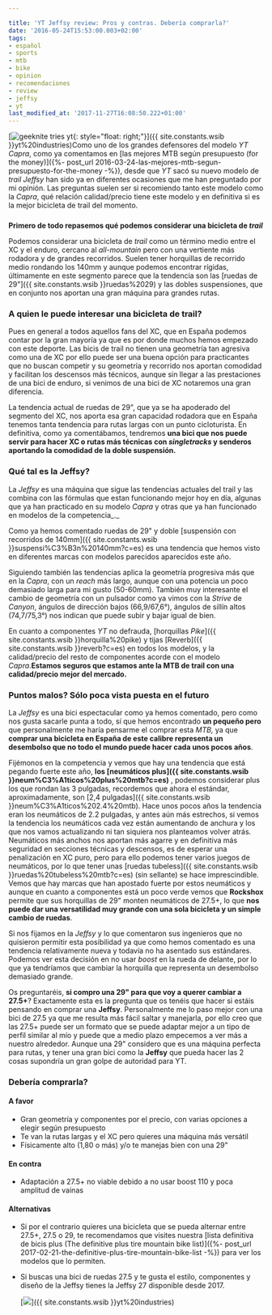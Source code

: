```yaml
---

title: 'YT Jeffsy review: Pros y contras. Debería comprarla?'
date: '2016-05-24T15:53:00.003+02:00'
tags:
- español
- sports
- mtb
- bike
- opinion
- recomendaciones
- review
- jeffsy
- yt
last_modified_at: '2017-11-27T16:08:50.222+01:00'
---
```


[![geeknite tries yt](https://3.bp.blogspot.com/-UHb-A9hVQCA/Vz-IsiZ9DqI/AAAAAAAAAyw/KS6YE7irg40NeBrxsKDDnEX2f34bFaB-ACLcB/s1600/yt_logo_header_01%255B1%255D.jpg){: style="float: right;"}]({{ site.constants.wsib }}yt%20industries)Como uno de los grandes defensores del modelo _YT Capra_, como ya comentamos en [las mejores MTB según presupuesto (for the money)]({%- post_url 2016-03-24-las-mejores-mtb-segun-presupuesto-for-the-money -%}), desde que _YT_ sacó su nuevo modelo de _trail Jeffsy_ han sido ya en diferentes ocasiones que me han preguntado por mi opinión. Las preguntas suelen ser si recomiendo tanto este modelo como la _Capra_, qué relación calidad/precio tiene este modelo y en definitiva si es la mejor bicicleta de trail del momento.  

###

**Primero de todo repasemos qué podemos considerar una bicicleta de _trail_**

Podemos considerar una bicicleta de _trail_ como un término medio entre el XC y el enduro, cercano al _all-mountain_ pero con una vertiente más rodadora y de grandes recorridos. Suelen tener horquillas de recorrido medio rondando los 140mm y aunque podemos encontrar rígidas, últimamente en este segmento parece que la tendencia son las [ruedas de 29"]({{ site.constants.wsib }}ruedas%2029) y las dobles suspensiones, que en conjunto nos aportan una gran máquina para grandes rutas.  
  
### **A quien le puede interesar una bicicleta de trail?**

Pues en general a todos aquellos fans del XC, que en España podemos contar por la gran mayoría ya que es por donde muchos hemos empezado con este deporte. Las bicis de trail no tienen una geometría tan agresiva como una de XC por ello puede ser una buena opción para practicantes que no buscan competir y su geometría y recorrido nos aportan comodidad y facilitan los descensos más técnicos, aunque sin llegar a las prestaciones de una bici de enduro, si venimos de una bici de XC notaremos una gran diferencia.  
  
La tendencia actual de ruedas de 29", que ya se ha apoderado del segmento del XC, nos aporta esa gran capacidad rodadora que en España tenemos tanta tendencia para rutas largas con un punto cicloturista. En definitiva, como ya comentábamos, tendremos **una bici que nos puede servir para hacer XC o rutas más técnicas con _singletracks_ y senderos aportando la comodidad de la doble suspensión.**  
  
### Qué tal es la Jeffsy?

La _Jeffsy_ es una máquina que sigue las tendencias actuales del trail y las combina con las fórmulas que estan funcionando mejor hoy en día, algunas que ya han practicado en su modelo _Capra_ y otras que ya han funcionado en modelos de la competencia_._

Como ya hemos comentado ruedas de 29" y doble [suspensión con recorridos de 140mm]({{ site.constants.wsib }}suspensi%C3%B3n%20140mm?c=es) es una tendencia que hemos visto en diferentes marcas con modelos parecidos aparecidos este año.

Siguiendo también las tendencias aplica la geometría progresiva más que en la _Capra_, con un _reach_ más largo, aunque con una potencia un poco demasiado larga para mi gusto (50-60mm). También muy interesante el cambio de geometría con un pulsador como ya vimos con la _Strive_ de _Canyon_, ángulos de dirección bajos (66,9/67,6°), ángulos de sillín altos (74,7/75,3°) nos indican que puede subir y bajar igual de bien.

En cuanto a componentes _YT_ no defrauda, [horquillas _Pike_]({{ site.constants.wsib }}horquilla%20pike)  y tijas [Reverb]({{ site.constants.wsib }}reverb?c=es) en todos los modelos, y la calidad/precio del resto de componentes acorde con el modelo _Capra_.**Estamos seguros que estamos ante la MTB de trail con una calidad/precio mejor del mercado.**  

### **Puntos malos? Sólo poca vista puesta en el futuro**

La _Jeffsy_ es una bici espectacular como ya hemos comentado, pero como nos gusta sacarle punta a todo, sí que hemos encontrado **un pequeño pero** que personalmente me haría pensarme el comprar esta _MTB,_ ya que **comprar una bicicleta en España de este calibre representa un desembolso que no todo el mundo puede hacer cada unos pocos años**.  
  
Fijémonos en la competencia y vemos que hay una tendencia que está pegando fuerte este año, **los [neumáticos plus]({{ site.constants.wsib }}neum%C3%A1ticos%20plus%20mtb?c=es)** , podemos considerar plus los que rondan las 3 pulgadas, recordemos que ahora el estándar, aproximadamente, son [2,4 pulgadas]({{ site.constants.wsib }}neum%C3%A1ticos%202.4%20mtb). Hace unos pocos años la tendencia eran los neumáticos de 2.2 pulgadas, y antes aún más estrechos, si vemos la tendencia los neumáticos cada vez están aumentando de anchura y los que nos vamos actualizando ni tan siquiera nos planteamos volver atrás. Neumáticos más anchos nos aportan más agarre y en definitiva más seguridad en secciones técnicas y descensos, es de esperar una penalización en XC puro, pero para ello podemos tener varios juegos de neumáticos, por lo que tener unas [ruedas tubeless]({{ site.constants.wsib }}ruedas%20tubeless%20mtb?c=es) (sin sellante) se hace imprescindible. Vemos que hay marcas que han apostado fuerte por estos neumáticos y aunque en cuanto a componentes está un poco verde vemos que **Rockshox** permite que sus horquillas de 29" monten neumáticos de 27.5+, lo que **nos puede dar una versatilidad muy grande con una sola bicicleta y un simple cambio de ruedas**.  
  
Si nos fijamos en la _Jeffsy_ y lo que comentaron sus ingenieros que no quisieron permitir esta posibilidad ya que como hemos comentado es una tendencia relativamente nueva y todavía no ha asentado sus estándares. Podemos ver esta decisión en no usar _boost_ en la rueda de delante, por lo que ya tendríamos que cambiar la horquilla que representa un desembolso demasiado grande.  
  
Os preguntaréis, **si compro una 29" para que voy a querer cambiar a 27.5+**? Exactamente esta es la pregunta que os tenéis que hacer si estáis pensando en comprar una **Jeffsy**. Personalmente me lo paso mejor con una bici de 27.5 ya que me resulta más fácil saltar y manejarla, por ello creo que las 27.5+ puede ser un formato que se puede adaptar mejor a un tipo de perfil similar al mío y puede que a medio plazo empecemos a ver más a nuestro alrededor. Aunque una 29" considero que es una máquina perfecta para rutas, y tener una gran bici como la **Jeffsy** que pueda hacer las 2 cosas supondría un gran golpe de autoridad para YT.  
  
### Debería comprarla?

#### A favor

* Gran geometría y componentes por el precio, con varias opciones a elegir según presupuesto
* Te van la rutas largas y el XC pero quieres una máquina más versátil
* Físicamente alto (1,80 o más) y/o te manejas bien con una 29"

#### En contra

* Adaptación a 27.5+ no viable debido a no usar boost 110 y poca amplitud de vainas

#### Alternativas

* Si por el contrario quieres una bicicleta que se pueda alternar entre 27.5+, 27.5 o 29, te recomendamos que visites nuestra [lista definitiva de bicis plus (The definitive plus tire mountain bike list)]({%- post_url 2017-02-21-the-definitive-plus-tire-mountain-bike-list -%}) para ver los modelos que lo permiten.
* Si buscas una bici de ruedas 27.5 y te gusta el estilo, componentes y diseño de la Jeffsy tienes la Jeffsy 27 disponible desde 2017.

  [![](https://4.bp.blogspot.com/-9DgrvU34KQg/V0RaNghM4NI/AAAAAAAAAzA/E7VP0FyjcI4-fWXu-TKl-xS7SZ3o38YdwCLcB/s1600/jeffsy.jpg)]({{ site.constants.wsib }}yt%20industries)
  